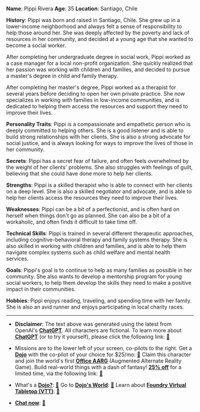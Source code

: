 **Name**: Pippi Rivera
**Age**: 35
**Location**: Santiago, Chile

**History**: Pippi was born and raised in Santiago, Chile. She grew up in a lower-income neighborhood and always felt a sense of responsibility to help those around her. She was deeply affected by the poverty and lack of resources in her community, and decided at a young age that she wanted to become a social worker.

After completing her undergraduate degree in social work, Pippi worked as a case manager for a local non-profit organization. She quickly realized that her passion was working with children and families, and decided to pursue a master's degree in child and family therapy.

After completing her master's degree, Pippi worked as a therapist for several years before deciding to open her own private practice. She now specializes in working with families in low-income communities, and is dedicated to helping them access the resources and support they need to improve their lives.

**Personality Traits**: Pippi is a compassionate and empathetic person who is deeply committed to helping others. She is a good listener and is able to build strong relationships with her clients. She is also a strong advocate for social justice, and is always looking for ways to improve the lives of those in her community.

**Secrets**: Pippi has a secret fear of failure, and often feels overwhelmed by the weight of her clients' problems. She also struggles with feelings of guilt, believing that she could have done more to help her clients.

**Strengths**: Pippi is a skilled therapist who is able to connect with her clients on a deep level. She is also a skilled negotiator and advocate, and is able to help her clients access the resources they need to improve their lives.

**Weaknesses**: Pippi can be a bit of a perfectionist, and is often hard on herself when things don't go as planned. She can also be a bit of a workaholic, and often finds it difficult to take time off.

**Technical Skills**: Pippi is trained in several different therapeutic approaches, including cognitive-behavioral therapy and family systems therapy. She is also skilled in working with children and families, and is able to help them navigate complex systems such as child welfare and mental health services.

**Goals**: Pippi's goal is to continue to help as many families as possible in her community. She also wants to develop a mentorship program for young social workers, to help them develop the skills they need to make a positive impact in their communities.

**Hobbies**: Pippi enjoys reading, traveling, and spending time with her family. She is also an avid runner and enjoys participating in local charity races.

---
* **Disclaimer**: The text above was generated using the latest from OpenAI's [**ChatGPT**](https://openai.com/blog/chatgpt/).  All characters are fictional.  To learn more about [**ChatGPT**](https://openai.com/blog/chatgpt/) (or to try it yourself), please click the following link: [:closed_book:](https://openai.com/blog/chatgpt/)

* Missions are to the lower left of your screen, co-pilots to the right. Get a [**Dojo**](https://workmates.live/marketplace) with the co-pilot of your choice for $25/mo: [:green_book:](https://workmates.live/marketplace) Claim this character and join the world's first [**Office AARG**](https://dojos.world) (Augmented Alternate Reality Game). Build real-world things with a dash of fantasy! [**25% off**](https://blog.workmates.live/deal-on-a-dojo) for a limited time, via the following link: [:green_book:](https://blog.workmates.live/deal-on-a-dojo) 

* What's a [**Dojo?**](https://workdojos.com): [:blue_book:](https://workdojos.com)  Go to [**Dojo's World**](https://dojos.world): [:blue_book:](https://dojos.world)  Learn about [**Foundry Virtual Tabletop (VTT)**](https://foundryvtt.com): [:closed_book:](https://foundryvtt.com/)

* [**Chat now**](https://chat.workmates.live/channel/support): [:ledger:](https://chat.workmates.live/channel/support)